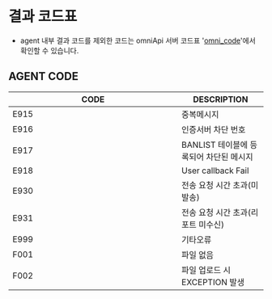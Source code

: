 # 결과 코드표

* agent 내부 결과 코드를 제외한 코드는 omniApi 서버 코드표 '[omni\_code](https://omniapi.gitbook.io/omni-api-specification/api-reference/code)'에서 확인할 수 있습니다.

## AGENT CODE

<table><thead><tr><th width="318.11494252873564">CODE</th><th>DESCRIPTION</th></tr></thead><tbody><tr><td>E915</td><td>중복메시지</td></tr><tr><td>E916</td><td>인증서버 차단 번호</td></tr><tr><td>E917</td><td>BANLIST 테이블에 등록되어 차단된 메시지</td></tr><tr><td>E918</td><td>User callback Fail</td></tr><tr><td>E930</td><td>전송 요청 시간 초과(미발송)</td></tr><tr><td>E931</td><td>전송 요청 시간 초과(리포트 미수신)</td></tr><tr><td>E999</td><td>기타오류</td></tr><tr><td>F001</td><td>파일 없음</td></tr><tr><td>F002</td><td>파일 업로드 시 EXCEPTION 발생</td></tr></tbody></table>
